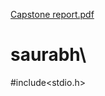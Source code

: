 [Capstone report.pdf](https://github.com/Saurabhdubey592/saurabh/files/6695857/Capstone.report.pdf)
# saurabh\
#include<stdio.h>

